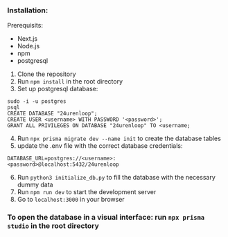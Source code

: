 ### Installation:
Prerequisits: 
- Next.js
- Node.js
- npm
- postgresql

1. Clone the repository
2. Run `npm install` in the root directory
3. Set up postgresql database:
```
sudo -i -u postgres
psql
CREATE DATABASE "24urenloop";
CREATE USER <username> WITH PASSWORD '<password>';
GRANT ALL PRIVILEGES ON DATABASE "24urenloop" TO <username;
```
4. Run `npx prisma migrate dev --name init` to create the database tables
5. update the .env file with the correct database credentials:
```
DATABASE_URL=postgres://<username>:<password>@localhost:5432/24urenloop
```
6. Run `python3 initialize_db.py` to fill the database with the necessary dummy data
7. Run `npm run dev` to start the development server
8. Go to `localhost:3000` in your browser


### To open the database in a visual interface: run `npx prisma studio` in the root directory